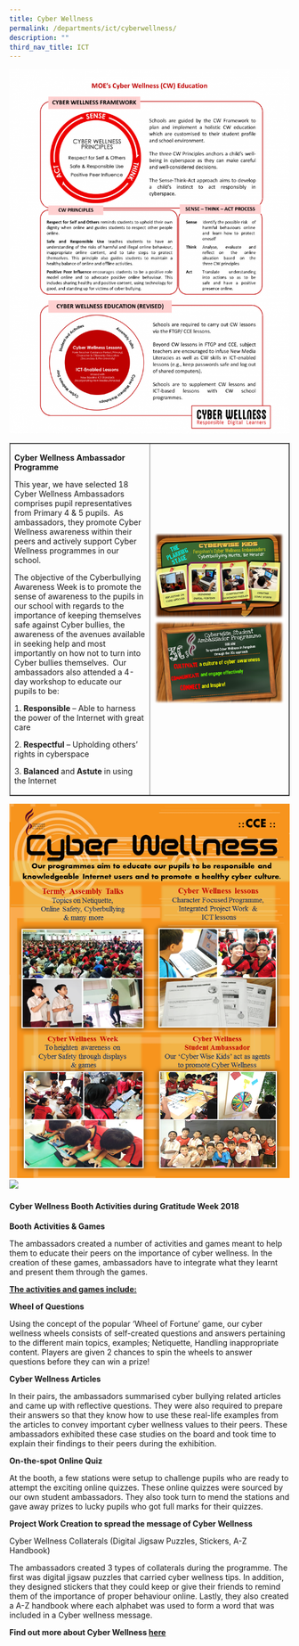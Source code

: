 ```yaml
---
title: Cyber Wellness
permalink: /departments/ict/cyberwellness/
description: ""
third_nav_title: ICT
---
```

<img src="/images/cw.png">
<table style="border-collapse: collapse; width: 100%;" border="1">
<tbody>
<tr>
<td style="width: 50%;">
<p><strong>Cyber Wellness Ambassador Programme</strong></p>
<p>This year, we have selected 18 Cyber Wellness Ambassadors comprises pupil representatives from Primary 4 &amp; 5 pupils.&nbsp; As ambassadors, they promote Cyber Wellness awareness within their peers and actively support Cyber Wellness programmes in our school.</p>
<p>The objective of the Cyberbullying Awareness Week is to promote the sense of awareness to the pupils in our school with regards to the importance of keeping themselves safe against Cyber bullies, the awareness of the avenues available in seeking help and most importantly on how not to turn into Cyber bullies themselves.&nbsp; Our ambassadors also attended a 4-day workshop to educate our pupils to be:</p>
<p>1.&nbsp;<strong>Responsible&nbsp;</strong>&ndash; Able to harness the power of the Internet with great care</p>
<p>2.&nbsp;<strong>Respectful&nbsp;</strong>&ndash; Upholding others&rsquo; rights in cyberspace</p>
<p>3.&nbsp;<strong>Balanced&nbsp;</strong>and&nbsp;<strong>Astute&nbsp;</strong>in using the Internet</p>
</div>
</td>
<td style="width: 50%;"><img src="/images/cw1.png"></td>
</tr>
</tbody>
</table>
<img src="/images/cw2.png"><br>
<img style="width: 85%;" src="/images/cw3.png">
<h4><strong>Cyber Wellness Booth Activities during Gratitude&nbsp;Week 2018</strong></h4>
<p><strong>Booth Activities &amp; Games</strong></p>
<p>The ambassadors created a number of activities and games meant to help them to educate their peers on the importance of cyber wellness. In the creation of these games, ambassadors have to integrate what they learnt and present them through the games.</p>
<p><strong><span style="text-decoration: underline;">The activities and games include:</span></strong></p>
<strong>Wheel of Questions</strong>
<p>Using the concept of the popular &lsquo;Wheel of Fortune&rsquo; game, our cyber wellness wheels consists of self-created questions and answers pertaining to the different main topics, examples; Netiquette, Handling inappropriate content. Players are given 2 chances to spin the wheels to answer questions before they can win a prize!</p>
<p><strong>Cyber Wellness Articles</strong></p>
<p>In their pairs, the ambassadors summarised cyber bullying related articles and came up with reflective questions. They were also required to prepare their answers so that they know how to use these real-life examples from the articles to convey important cyber wellness values to their peers. These ambassadors exhibited these case studies on the board and took time to explain their findings to their peers during the exhibition.</p>
<p><strong>On-the-spot Online Quiz</strong></p>
<p>At the booth, a few stations were setup to challenge pupils who are ready to attempt the exciting online quizzes. These online quizzes were sourced by our own student ambassadors. They also took turn to mend the stations and gave away prizes to lucky pupils who got full marks for their quizzes.</p>
<p><strong>Project Work Creation to spread the message of Cyber Wellness</strong></p>
<p>Cyber Wellness Collaterals (Digital Jigsaw Puzzles, Stickers, A-Z Handbook)</p>
<p>The ambassadors created 3 types of collaterals during the programme. The first was digital jigsaw puzzles that carried cyber wellness tips. In addition, they designed stickers that they could keep or give their friends to remind them of the importance of proper behaviour online. Lastly, they also created a A-Z handbook where each alphabet was used to form a word that was included in a Cyber wellness message.</p>
<p><strong>Find out more about Cyber Wellness&nbsp;<a href="https://ictconnection.moe.edu.sg/cyber-wellness/cyber-wellness-101">here</a></strong></p>